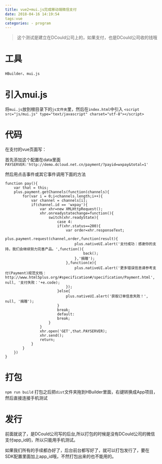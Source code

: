 ```yaml
---
title: vue2+mui.js完成移动端微信支付
date: 2018-04-16 14:19:54
tags:vue
categories: - program
---
```


>这个测试是建立在DCould公司上的，如果支付，也是DCould公司收的钱哦


# 工具

`HBuilder`、`mui.js`

# 引入mui.js
将`mui.js`放到根目录下的`js文件夹`里，然后在`index.html`中引入
`<script src="js/mui.js" type="text/javascript" charset="utf-8"></script>`

# 代码

在支付的vue页面写：

首先添加这个配置在data里面
`PAYSERVER:'http://demo.dcloud.net.cn/payment/?payid=wxpay&total=1'`

然后用点击事件或其它事件调用下面的方法
```
function pay(){
	var that = this;
	plus.payment.getChannels(function(channels){
		for(var i = 0;i<channels.length;i++){
			var channel = channels[i];
			if(channel.id == 'wxpay'){
				var xhr=new XMLHttpRequest();
				xhr.onreadystatechange=function(){
					switch(xhr.readyState){
						case 4:
						if(xhr.status==200){
							var order=xhr.responseText;
							plus.payment.request(channel,order,function(result){
								plus.nativeUI.alert('支付成功：感谢你的支持，我们会继续努力完善产品。',function(){
									back();
								},'捐赠');
							},function(e){
								plus.nativeUI.alert('更多错误信息请参考支付(Payment)规范文档：http://www.html5plus.org/#specification#/specification/Payment.html', null, '支付失败：'+e.code);
							});
						}else{
							plus.nativeUI.alert('获取订单信息失败！', null, '捐赠');
						}
						break;
						default:
						break;
					}
				}
				xhr.open('GET',that.PAYSERVER);
				xhr.send();
				return;
			}
		}
	})
}
```

# 打包

`npm run build` 打包之后把`dist`文件夹拖到HBuilder里面，右键转换成App项目，然后直接连接手机测试

# 发行

前面就说了，是DCould公司写的后台,所以打包的时候是没有DCould公司的微信支付app_id的，所以只能用手机测试。

如果我们所有的手续都办好了，后台前台都写好了，就可以打包发行了，要在SDK配置里面加上app_id哦，不然打包出来的也不能用的。